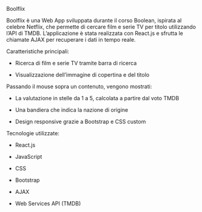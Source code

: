  Boolflix

Boolflix è una Web App sviluppata durante il corso Boolean, ispirata al celebre Netflix, che permette di cercare film e serie TV per titolo utilizzando l’API di TMDB.
L’applicazione è stata realizzata con React.js e sfrutta le chiamate AJAX per recuperare i dati in tempo reale.

 Caratteristiche principali:

   - Ricerca di film e serie TV tramite barra di ricerca

   - Visualizzazione dell’immagine di copertina e del titolo

Passando il mouse sopra un contenuto, vengono mostrati:

   - La valutazione in stelle da 1 a 5, calcolata a partire dal voto TMDB

   - Una bandiera che indica la nazione di origine

   - Design responsive grazie a Bootstrap e CSS custom

 Tecnologie utilizzate:

   - React.js

   - JavaScript

   - CSS

   - Bootstrap

   - AJAX

   - Web Services API (TMDB)
